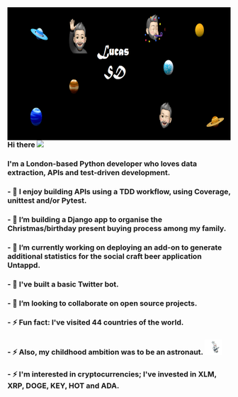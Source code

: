 
<img align="right" width="1000" height="300" src="https://github.com/LucasSD/LucasSD/blob/main/Github%20header%202nd%20option.png">


### Hi there <img src="https://raw.githubusercontent.com/MartinHeinz/MartinHeinz/master/wave.gif" width="30px">
### I'm a London-based Python developer who loves data extraction, APIs and test-driven development. 
### - 🌱 I enjoy building APIs using a TDD workflow, using Coverage, unittest and/or Pytest.
### - 🔭 I’m building a Django app to organise the Christmas/birthday present buying process among my family.  
### - 🔭 I’m currently working on deploying an add-on to generate additional statistics for the social craft beer application Untappd.
### - 🔭 I've built a basic Twitter bot.
### - 👯 I’m looking to collaborate on open source projects. 
### - ⚡ Fun fact: I've visited 44 countries of the world. 
### - ⚡ Also, my childhood ambition was to be an astronaut. <img src="https://github.com/LucasSD/LucasSD/blob/main/astronaut%20gif.gif" width="40px">
### - ⚡ I'm interested in cryptocurrencies; I've invested in XLM, XRP, DOGE, KEY, HOT and ADA. 





<!--
**LucasSD/LucasSD** is a ✨ _special_ ✨ repository because its `README.md` (this file) appears on your GitHub profile.

Here are some ideas to get you started:


- 🌱 I’m currently learning ...
- 👯 I’m looking to collaborate on ...
- 🤔 I’m looking for help with ...
- 💬 Ask me about ...
- 📫 How to reach me: ...
- 😄 Pronouns: ...
- ⚡ Fun fact: ...
-->
